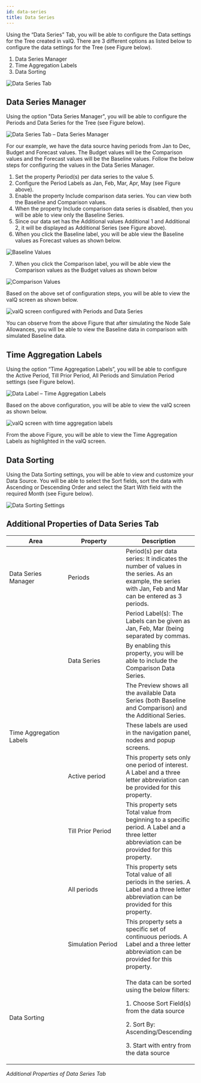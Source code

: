 ```yaml
---
id: data-series
title: Data Series
---
```

Using the “Data Series” Tab, you will be able to configure the Data
settings for the Tree created in valQ. There are 3 different options as
listed below to configure the data settings for the Tree (see Figure
below).

1.  Data Series Manager
2.  Time Aggregation Labels
3.  Data Sorting

![Data Series Tab](/doc-images/dma.png)

## Data Series Manager

Using the option "Data Series Manager", you will be able to configure
the Periods and Data Series for the Tree (see Figure below).

![Data Series Tab – Data Series Manager](/doc-images/dm1.png)

For our example, we have the data source having periods from Jan to Dec,
Budget and Forecast values. The Budget values will be the Comparison
values and the Forecast values will be the Baseline values. Follow the
below steps for configuring the values in the Data Series Manager.

1.  Set the property Period(s) per data series to the value 5.
2.  Configure the Period Labels as Jan, Feb, Mar, Apr, May (see Figure
    above).
3.  Enable the property Include comparison data series. You can view
    both the Baseline and Comparison values.
4.  When the property Include comparison data series is disabled, then
    you will be able to view only the Baseline Series.
5.  Since our data set has the Additional values Additional 1 and
    Additional 2, it will be displayed as Additional Series (see Figure
    above).
6.  When you click the Baseline label, you will be able view the
    Baseline values as Forecast values as shown below.

![Baseline Values](/doc-images/dm2.png)

7.  When you click the Comparison label, you will be able view the
    Comparison values as the Budget values as shown below

![Comparison Values](/doc-images/dm3.png)

Based on the above set of configuration steps, you will be able to view
the valQ screen as shown below.

![valQ screen configured with Periods and Data Series](/doc-images/dm4.png)

You can observe from the above Figure that after simulating the Node
Sale Allowances, you will be able to view the Baseline data in
comparison with simulated Baseline data.

## Time Aggregation Labels

Using the option “Time Aggregation Labels”, you will be able to
configure the Active Period, Till Prior Period, All Periods and
Simulation Period settings (see Figure below).

![Data Label – Time Aggregation Labels](/doc-images/14.7.png)

Based on the above configuration, you will be able to view the valQ
screen as shown below.

![valQ screen with time aggregation labels](/doc-images/14.8.png)

From the above Figure, you will be able to view the Time Aggregation
Labels as highlighted in the valQ screen.

## Data Sorting

Using the Data Sorting settings, you will be able to view and customize
your Data Source. You will be able to select the Sort fields, sort the
data with Ascending or Descending Order and select the Start With field
with the required Month (see Figure below).

![Data Sorting Settings](/doc-images/14.13.png)

## Additional Properties of Data Series Tab

<table>
<colgroup>
<col style="width: 33%" />
<col style="width: 33%" />
<col style="width: 33%" />
</colgroup>
<thead>
<tr class="header">
<th>Area</th>
<th>Property</th>
<th>Description</th>
</tr>
</thead>
<tbody>
<tr class="odd">
<td>Data Series Manager</td>
<td>Periods</td>
<td>Period(s) per data series: It indicates the number of values in the series. As an example, the series with Jan, Feb and Mar can be entered as 3 periods.</td>
</tr>
<tr class="even">
<td></td>
<td></td>
<td>Period Label(s): The Labels can be given as Jan, Feb, Mar (being separated by commas.</td>
</tr>
<tr class="odd">
<td></td>
<td>Data Series</td>
<td>By enabling this property, you will be able to include the Comparison Data Series.</td>
</tr>
<tr class="even">
<td></td>
<td></td>
<td>The Preview shows all the available Data Series (both Baseline and Comparison) and the Additional Series.</td>
</tr>
<tr class="odd">
<td>Time Aggregation Labels</td>
<td></td>
<td>These labels are used in the navigation panel, nodes and popup screens.</td>
</tr>
<tr class="even">
<td></td>
<td>Active period</td>
<td>This property sets only one period of interest. A Label and a three letter abbreviation can be provided for this property.</td>
</tr>
<tr class="odd">
<td></td>
<td>Till Prior Period</td>
<td>This property sets Total value from beginning to a specific period. A Label and a three letter abbreviation can be provided for this property.</td>
</tr>
<tr class="even">
<td></td>
<td>All periods</td>
<td>This property sets Total value of all periods in the series. A Label and a three letter abbreviation can be provided for this property.</td>
</tr>
<tr class="odd">
<td></td>
<td>Simulation Period</td>
<td>This property sets a specific set of continuous periods. A Label and a three letter abbreviation can be provided for this property.</td>
</tr>
<tr class="even">
<td>Data Sorting</td>
<td></td>
<td><p>The data can be sorted using the below filters:</p>
<p>1. Choose Sort Field(s) from the data source</p>
<p>2. Sort By: Ascending/Descending</p>
<p>3. Start with entry from the data source</p></td>
</tr>
</tbody>
</table>

*Additional Properties of Data Series Tab*